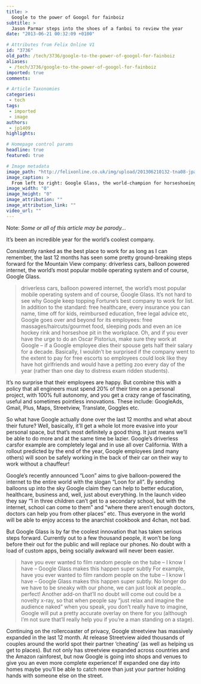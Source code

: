 ```yaml
---
title: >
  Google to the power of Googol for fainboiz
subtitle: >
  Jason Parmar steps into the shoes of a fanboi to review the year
date: "2013-06-21 00:32:09 +0100"

# Attributes from Felix Online V1
id: "3736"
old_path: /tech/3736/google-to-the-power-of-googol-for-fainboiz
aliases:
 - /tech/3736/google-to-the-power-of-googol-for-fainboiz
imported: true
comments:

# Article Taxonomies
categories:
 - tech
tags:
 - imported
 - image
authors:
 - jp1409
highlights:

# Homepage control params
headline: true
featured: true

# Image metadata
image_path: "http://felixonline.co.uk/img/upload/201306210132-tna08-jparticle.jpg"
image_caption: >
  From left to right: Google Glass, the world-champion for horseshoeing is a big fan of Google’s garde
image_width: "0"
image_height: "0"
image_attribution: ""
image_attribution_link: ""
video_url: ""
---
```


Note: _Some or all of this article may be parody..._

It’s been an incredible year for the world’s coolest company.

Consistently ranked as the best place to work for as long as I can remember, the last 12 months has seen some pretty ground-breaking steps forward for the Mountain View company: driverless cars, balloon powered internet, the world’s most popular mobile operating system and of course, Google Glass.
> driverless cars, balloon powered internet, the world’s most popular mobile operating system and of course, Google Glass.
It’s not hard to see why Google keep topping Fortune’s best company to work for list. In addition to the standard: free healthcare, every insurance you can name, time off for kids, reimbursed education, free legal advice etc, Google goes over and beyond for its employees: free massages/haircuts/gourmet food, sleeping pods and even an ice hockey rink and horseshoe pit in the workplace. Oh, and if you ever have the urge to do an Oscar Pistorius, make sure they work at Google – if a Google employee dies their spouse gets half their salary for a decade. Basically, I wouldn’t be surprised if the company went to the extent to pay for free escorts so employees could look like they have hot girlfriends and would have a petting zoo every day of the year (rather than one day to distress exam ridden students).

It’s no surprise that their employees are happy. But combine this with a policy that all engineers must spend 20% of their time on a personal project, with 100% full autonomy, and you get a crazy range of fascinating, useful and sometimes pointless innovations. These include: GoogleAds, Gmail, Plus, Maps, Streetview, Translate, Goggles etc.

So what have Google actually done over the last 12 months and what about their future? Well, basically, it’ll get a whole lot more evasive into your personal space, but that’s most definitely a good thing. It just means we’ll be able to do more and at the same time be lazier.
 Google’s driverless carsfor example are completely legal and in use all over California. With a rollout predicted by the end of the year, Google employees (and many others) will soon be safely working in the back of their car on their way to work without a chauffeur!

Google’s recently announced “Loon” aims to give balloon-powered the internet to the entire world with the slogan “Loon for all”. By sending balloons up into the sky Google claim they can help to better education, healthcare, business and, well, just about everything. In the launch video they say “1 in three children can’t get to a secondary school, but with the internet, school can come to them” and “where there aren’t enough doctors, doctors can help you from other places” etc. Thus everyone in the world will be able to enjoy access to the anarchist cookbook and 4chan, not bad.

But Google Glass is by far the coolest innovation that has taken serious steps forward. Currently out to a few thousand people, it won’t be long before their out for the public and will replace our phones. No doubt with a load of custom apps, being socially awkward will never been easier.
> have you ever wanted to film random people on the tube – I know I have – Google Glass makes this happen super subtly
For example, have you ever wanted to film random people on the tube – I know I have – Google Glass makes this happen super subtly. No longer do we have to be sneaky with our phone, we can just look at people…perfect! Another add-on that’ll no doubt will come out could be a novelty x-ray, so that when people say “just relax and imagine the audience naked” when you speak, you don’t really have to imagine, Google will put a pretty accurate overlay on there for you (although I’m not sure that’ll really help you if you’re a man standing on a stage).

Continuing on the rollercoaster of privacy, Google streetview has massively expanded in the last 12 month. At release Streetview aided thousands of couples around the world spot their partner ‘cheating’ (as well as helping us get to places). But not only has streetview expanded across countries and the Amazon rainforest, but now Google is going into shops and venues to give you an even more complete experience! If expanded one day into homes maybe you’ll be able to catch more than just your partner holding hands with someone else on the street.
